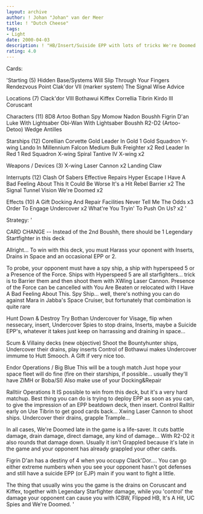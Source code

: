 ```yaml
---
layout: archive
author: ! Johan "Johan" van der Meer
title: ! "Dutch Cheese"
tags:
- Light
date: 2000-04-03
description: ! "HB/Insert/Suiside EPP with lots of tricks We're Doomed rocks."
rating: 4.0
---
```

Cards: 

'Starting (5)
Hidden Base/Systems Will Slip Through Your Fingers
Rendezvous Point
Clak'dor VII (marker system)
The Signal
Wise Advice

Locations (7)
Clack'dor VIII
Bothawui
Kiffex
Correllia
Tibrin
Kirdo III
Coruscant

Characters (11)
8D8
Artoo
Bothan Spy
Momow Nadon
Boushh
Figrin D'an
Luke With Lightsaber
Obi-Wan With Lightsaber
Boushh
R2-D2 (Artoo-Detoo)
Wedge Antilles

Starships (12)
Corellian Corvette
Gold Leader In Gold 1
Gold Squadron Y-wing
Lando In Millennium Falcon
Medium Bulk Freighter x2
Red Leader In Red 1
Red Squadron X-wing
Spiral
Tantive IV
X-wing x2

Weapons / Devices (3)
X-wing Laser Cannon x2
Landing Claw

Interrupts (12)
Clash Of Sabers
Effective Repairs
Hyper Escape
I Have A Bad Feeling About This
It Could Be Worse
It's a Hit
Rebel Barrier x2
The Signal
Tunnel Vision
We're Doomed x2

Effects (10)
A Gift
Docking And Repair Facilities
Never Tell Me The Odds x3
Order To Engage
Undercover x2
What're You Tryin' To Push On Us? x2 '

Strategy: '

CARD CHANGE -- Instead of the 2nd Boushh, there should be 1 Legendary Startfighter in this deck


Allright... To win with this deck, you must Harass your oponent with Inserts, Drains in Space and an occasional EPP or 2.

To probe, your opponent must have a spy ship, a ship with hyperspeed 5 or a Presence of the Force. Ships with Hyperspeed 5 are all starfighters... trick is to Barrier them and then shoot them with XWing Laser Cannon. Presence of the Force can be cancelled with You Are Beaten or relocated with I Have A Bad Feeling About This. Spy Ship... well, there's nothing you can do against Mara in Jabba's Space Cruiser, but fortunately that combination is quite rare

Hunt Down & Destroy
Try Bothan Undercover for Visage, flip when nessecary, insert, Undercover Spies to stop drains, Inserts, maybe a Suicide EPP's, whatever it takes just keep on harrassing and draining in space...

Scum & Villainy decks (new objective)
Shoot the Bountyhunter ships, Undercover their drains, play inserts Control of Bothawui makes Undercover immume to Hutt Smooch. A Gift if very nice too.

Endor Operations / Big Blue
This will be a tough match Just hope your space fleet will do fine (fire on their starships, if possible... usually they'll have ZIMH or Boba/SI) Also make use of your Docking&Repair

Ralltiir Operations
It IS possible to win from this deck, but it's a very hard matchup. Best thing you can do is trying to deploy EPP as soon as you can, to give the impression of an EPP beatdown deck, then insert. Control Ralltiir early on Use Tibrin to get good cards back... Xwing Laser Cannon to shoot ships. Undercover their drains, grapple Trample...

In all cases, We're Doomed late in the game is a life-saver. It cuts battle damage, drain damage, direct damage, any kind of damage... With R2-D2 it also rounds that damage down. Usually it isn't Grappled because it's late in the game and your opponent has already grappled your other cards.

Figrin D'an has a destiny of 4 when you occupy Clack'Dor.... You can go either extreme numbers when you see your opponent hasn't got defenses and still have a suicide EPP (or EJP) main if you want to fight a little.

The thing that usually wins you the game is the drains on Coruscant and Kiffex, together with Legendary Starfighter damage, while you 'control' the damage your opponent can cause you with ICBW, Flipped HB, It's A Hit, UC Spies and We're Doomed.  '